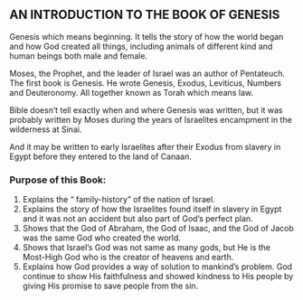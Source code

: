 ## AN INTRODUCTION TO THE BOOK OF GENESIS

Genesis which means beginning. It tells the story of how the world began and how God created all things, including animals of different kind and human beings both male and female.

Moses, the Prophet, and the leader of Israel was an author of Pentateuch. The first book is Genesis. He wrote Genesis, Exodus, Leviticus, Numbers and Deuteronomy. All together known as Torah which means law.

Bible doesn’t tell exactly when and where Genesis was written, but it was probably written by Moses during the years of Israelites encampment in the wilderness at Sinai.

And it may be written to early Israelites after their Exodus from slavery in Egypt before they entered to the land of Canaan.

### Purpose of this Book:
1. Explains the “ family-history” of the nation of Israel.
2. Explains the story of how the Israelites found itself in slavery in Egypt and it was not an accident but also part of God’s perfect plan.
3. Shows that the God of Abraham, the God of Isaac, and the God of Jacob was the same God who created the world.
4. Shows that Israel’s God was not same as many gods, but He is the Most-High God who is the creator of heavens and earth.
5. Explains how God provides a way of solution to mankind’s problem. God continue to show His faithfulness and showed kindness to His people by giving His promise to save people from the sin.